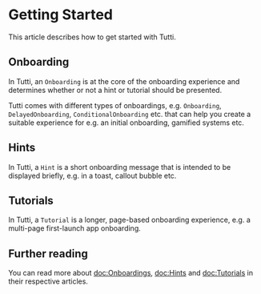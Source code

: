 #  Getting Started

This article describes how to get started with Tutti.


## Onboarding

In Tutti, an ``Onboarding`` is at the core of the onboarding experience and determines whether or not a hint or tutorial should be presented.

Tutti comes with different types of onboardings, e.g. ``Onboarding``, ``DelayedOnboarding``, ``ConditionalOnboarding`` etc. that can help you create a suitable experience for e.g. an initial onboarding, gamified systems etc.


## Hints

In Tutti, a ``Hint`` is a short onboarding message that is intended to be displayed briefly, e.g. in a toast, callout bubble etc.


## Tutorials

In Tutti, a ``Tutorial`` is a longer, page-based onboarding experience, e.g. a multi-page first-launch app onboarding.


## Further reading

You can read more about <doc:Onboardings>, <doc:Hints> and <doc:Tutorials> in their respective articles.
